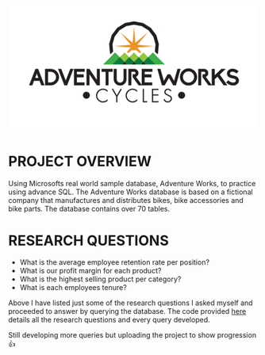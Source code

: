 ![Logo](https://github.com/JBBrian/Adventure-Works2022-Queries/blob/2455e0cbbbbbf38e54a9309d2546d46de73f3708/adventure-works-logo.png)

# PROJECT OVERVIEW
Using Microsofts real world sample database, Adventure Works, to practice using advance SQL. The Adventure Works database is based on a fictional company that manufactures and distributes bikes, bike accessories and bike parts. The database contains over 70 tables.

# RESEARCH QUESTIONS
- What is the average employee retention rate per position?
- What is our profit margin for each product?
- What is the highest selling product per category?
- What is each employees tenure?

Above I have listed just some of the research questions I asked myself and proceeded to answer by querying the database. The code provided [here](https://github.com/JBBrian/Adventure-Works2022-Queries/blob/a3f31ffeebd3dc342e03e38d2c4825c823a5306d/Adventure%20Works%20Queries.sql) details all the research questions and every query developed. 

Still developing more queries but uploading the project to show progression 👍
